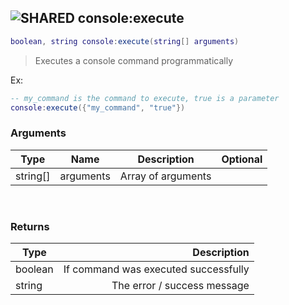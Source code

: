 ## ![](images/shared.png "SHARED") console:execute

```lua
boolean, string console:execute(string[] arguments)
```

> Executes a console command programmatically

Ex:

```lua
-- my_command is the command to execute, true is a parameter
console:execute({"my_command", "true"})
```

### Arguments

| Type     | Name      | Description        | Optional |
| -------- | --------- | ------------------ | -------: |
| string[] | arguments | Array of arguments |          |

‌‌ ‌‌

### Returns

| Type    |                          Description |
| ------- | -----------------------------------: |
| boolean | If command was executed successfully |
| string  |          The error / success message |
